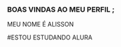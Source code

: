 ### BOAS VINDAS AO MEU PERFIL ;
MEU NOME É ALISSON


#ESTOU ESTUDANDO ALURA                           

#
